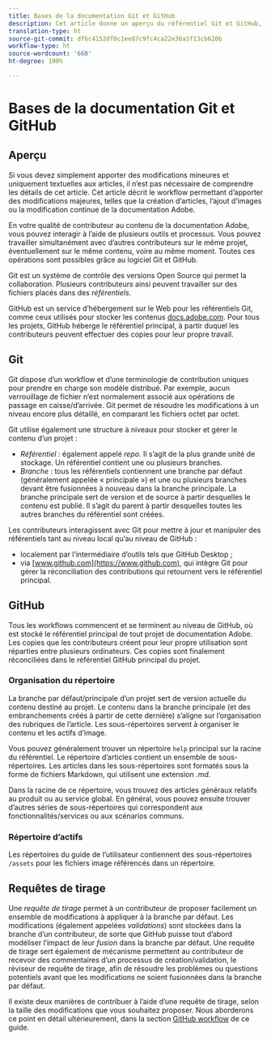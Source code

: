 ```yaml
---
title: Bases de la documentation Git et GitHub
description: Cet article donne un aperçu du référentiel Git et GitHub, ainsi que de la manière dont le contenu est organisé et dont les conventions d’attribution de noms sont utilisées pour la documentation Adobe.
translation-type: ht
source-git-commit: df6c4152df0c1ee87c9fc4ca22e36a3f13cb620b
workflow-type: ht
source-wordcount: '660'
ht-degree: 100%

---
```



# Bases de la documentation Git et GitHub

## Aperçu

Si vous devez simplement apporter des modifications mineures et uniquement textuelles aux articles, il n’est pas nécessaire de comprendre les détails de cet article. Cet article décrit le workflow permettant d’apporter des modifications majeures, telles que la création d’articles, l’ajout d’images ou la modification continue de la documentation Adobe.

En votre qualité de contributeur au contenu de la documentation Adobe, vous pouvez interagir à l’aide de plusieurs outils et processus. Vous pouvez travailler simultanément avec d’autres contributeurs sur le même projet, éventuellement sur le même contenu, voire au même moment. Toutes ces opérations sont possibles grâce au logiciel Git et GitHub.

Git est un système de contrôle des versions Open Source qui permet la collaboration. Plusieurs contributeurs ainsi peuvent travailler sur des fichiers placés dans des *référentiels*.

GitHub est un service d’hébergement sur le Web pour les référentiels Git, comme ceux utilisés pour stocker les contenus [docs.adobe.com](https://docs.adobe.com). Pour tous les projets, GitHub héberge le référentiel principal, à partir duquel les contributeurs peuvent effectuer des copies pour leur propre travail.

## Git

Git dispose d’un workflow et d’une terminologie de contribution uniques pour prendre en charge son modèle distribué. Par exemple, aucun verrouillage de fichier n’est normalement associé aux opérations de passage en caisse/d’arrivée. Git permet de résoudre les modifications à un niveau encore plus détaillé, en comparant les fichiers octet par octet.

Git utilise également une structure à niveaux pour stocker et gérer le contenu d’un projet :

- *Référentiel* : également appelé *repo*. Il s’agit de la plus grande unité de stockage. Un référentiel contient une ou plusieurs branches.
- *Branche* : tous les référentiels contiennent une branche par défaut (généralement appelée « principale ») et une ou plusieurs branches devant être fusionnées à nouveau dans la branche principale. La branche principale sert de version et de source à partir desquelles le contenu est publié. Il s’agit du parent à partir desquelles toutes les autres branches du référentiel sont créées.

Les contributeurs interagissent avec Git pour mettre à jour et manipuler des référentiels tant au niveau local qu’au niveau de GitHub :

- localement par l’intermédiaire d’outils tels que GitHub Desktop ;
- via [www.github.com](https://www.github.com), qui intègre Git pour gérer la réconciliation des contributions qui retournent vers le référentiel principal.

## GitHub

Tous les workflows commencent et se terminent au niveau de GitHub, où est stocké le référentiel principal de tout projet de documentation Adobe. Les copies que les contributeurs créent pour leur propre utilisation sont réparties entre plusieurs ordinateurs. Ces copies sont finalement réconciliées dans le référentiel GitHub principal du projet.

### Organisation du répertoire

La branche par défaut/principale d’un projet sert de version actuelle du contenu destiné au projet. Le contenu dans la branche principale (et des embranchements créés à partir de cette dernière) s’aligne sur l’organisation des rubriques de l’article. Les sous-répertoires servent à organiser le contenu et les actifs d’image.

Vous pouvez généralement trouver un répertoire `help` principal sur la racine du référentiel. Le répertoire d’articles contient un ensemble de sous-répertoires. Les articles dans les sous-répertoires sont formatés sous la forme de fichiers Markdown, qui utilisent une extension *.md*.

Dans la racine de ce répertoire, vous trouvez des articles généraux relatifs au produit ou au service global. En général, vous pouvez ensuite trouver d’autres séries de sous-répertoires qui correspondent aux fonctionnalités/services ou aux scénarios communs.

### Répertoire d’actifs

Les répertoires du guide de l’utilisateur contiennent des sous-répertoires `/assets` pour les fichiers image référencés dans un répertoire.

<!---
### Markdown file template

For convenience, the root directory of each repository typically contains a Markdown template file named `template.md`. You can use this template file as a "starter file" if you need to create a new article for submission to the repository. The file contains:

- A **metadata header** at the top of the file, delineated by two, 3-hyphen lines. It contains the various tags used for tracking information related to the article. It also includes SEO optimizations and reporting processes that Adobe uses to evaluate the performance of the content. So the metadata is important!
- Various **examples of using Markdown** to format the elements of an article.
- General **instructions on the use of Markdown extensions**, which you can use for various types of alerts.
- Examples of **embedding video** by using an iframe.
- General **instructions on the use of docs.adobe.com extensions**, which you can use for special controls such as buttons and selectors.
-->

## Requêtes de tirage

Une *requête de tirage* permet à un contributeur de proposer facilement un ensemble de modifications à appliquer à la branche par défaut. Les modifications (également appelées *validations*) sont stockées dans la branche d’un contributeur, de sorte que GitHub puisse tout d’abord modéliser l’impact de leur *fusion* dans la branche par défaut. Une requête de tirage sert également de mécanisme permettent au contributeur de recevoir des commentaires d’un processus de création/validation, le réviseur de requête de tirage, afin de résoudre les problèmes ou questions potentiels avant que les modifications ne soient fusionnées dans la branche par défaut.

Il existe deux manières de contribuer à l’aide d’une requête de tirage, selon la taille des modifications que vous souhaitez proposer. Nous aborderons ce point en détail ultérieurement, dans la section [GitHub workflow](local-repo.md) de ce guide.
